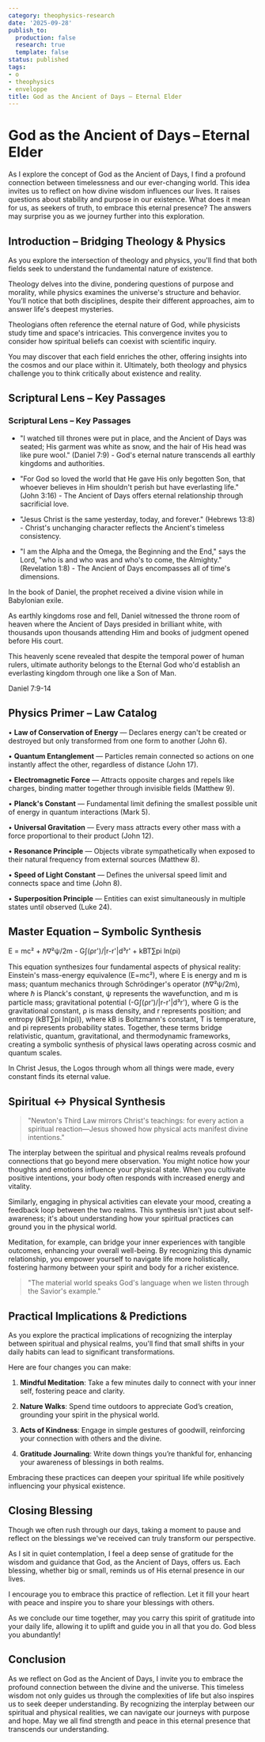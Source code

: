 ```yaml
---
category: theophysics-research
date: '2025-09-28'
publish_to:
  production: false
  research: true
  template: false
status: published
tags:
- o
- theophysics
- enveloppe
title: God as the Ancient of Days – Eternal Elder
---
```

   
# God as the Ancient of Days – Eternal Elder   
   
As I explore the concept of God as the Ancient of Days, I find a profound connection between timelessness and our ever-changing world. This idea invites us to reflect on how divine wisdom influences our lives. It raises questions about stability and purpose in our existence. What does it mean for us, as seekers of truth, to embrace this eternal presence? The answers may surprise you as we journey further into this exploration.   
   
## Introduction – Bridging Theology & Physics   
   
As you explore the intersection of theology and physics, you'll find that both fields seek to understand the fundamental nature of existence.   
   
Theology delves into the divine, pondering questions of purpose and morality, while physics examines the universe's structure and behavior. You’ll notice that both disciplines, despite their different approaches, aim to answer life's deepest mysteries.   
   
Theologians often reference the eternal nature of God, while physicists study time and space's intricacies. This convergence invites you to consider how spiritual beliefs can coexist with scientific inquiry.   
   
You may discover that each field enriches the other, offering insights into the cosmos and our place within it. Ultimately, both theology and physics challenge you to think critically about existence and reality.   
   
## Scriptural Lens – Key Passages   
   
### Scriptural Lens – Key Passages   
   
* "I watched till thrones were put in place, and the Ancient of Days was seated; His garment was white as snow, and the hair of His head was like pure wool." (Daniel 7:9) - God's eternal nature transcends all earthly kingdoms and authorities.   
   
* "For God so loved the world that He gave His only begotten Son, that whoever believes in Him shouldn't perish but have everlasting life." (John 3:16) - The Ancient of Days offers eternal relationship through sacrificial love.   
   
* "Jesus Christ is the same yesterday, today, and forever." (Hebrews 13:8) - Christ's unchanging character reflects the Ancient's timeless consistency.   
   
* "I am the Alpha and the Omega, the Beginning and the End," says the Lord, "who is and who was and who's to come, the Almighty." (Revelation 1:8) - The Ancient of Days encompasses all of time's dimensions.   
   
In the book of Daniel, the prophet received a divine vision while in Babylonian exile.   
   
As earthly kingdoms rose and fell, Daniel witnessed the throne room of heaven where the Ancient of Days presided in brilliant white, with thousands upon thousands attending Him and books of judgment opened before His court.   
   
This heavenly scene revealed that despite the temporal power of human rulers, ultimate authority belongs to the Eternal God who'd establish an everlasting kingdom through one like a Son of Man.   
   
Daniel 7:9-14   
   
## Physics Primer – Law Catalog   
   
• **Law of Conservation of Energy** — Declares energy can't be created or destroyed but only transformed from one form to another (John 6).   
   
• **Quantum Entanglement** — Particles remain connected so actions on one instantly affect the other, regardless of distance (John 17).   
   
• **Electromagnetic Force** — Attracts opposite charges and repels like charges, binding matter together through invisible fields (Matthew 9).   
   
• **Planck's Constant** — Fundamental limit defining the smallest possible unit of energy in quantum interactions (Mark 5).   
   
• **Universal Gravitation** — Every mass attracts every other mass with a force proportional to their product (John 12).   
   
• **Resonance Principle** — Objects vibrate sympathetically when exposed to their natural frequency from external sources (Matthew 8).   
   
• **Speed of Light Constant** — Defines the universal speed limit and connects space and time (John 8).   
   
• **Superposition Principle** — Entities can exist simultaneously in multiple states until observed (Luke 24).   
   
## Master Equation – Symbolic Synthesis   
   
E = mc² + ℏ∇²ψ/2m - G∫(ρr')/|r-r'|d³r' + kBT∑pi ln(pi)   
   
This equation synthesizes four fundamental aspects of physical reality: Einstein's mass-energy equivalence (E=mc²), where E is energy and m is mass; quantum mechanics through Schrödinger's operator (ℏ∇²ψ/2m), where ℏ is Planck's constant, ψ represents the wavefunction, and m is particle mass; gravitational potential (-G∫(ρr')/|r-r'|d³r'), where G is the gravitational constant, ρ is mass density, and r represents position; and entropy (kBT∑pi ln(pi)), where kB is Boltzmann's constant, T is temperature, and pi represents probability states. Together, these terms bridge relativistic, quantum, gravitational, and thermodynamic frameworks, creating a symbolic synthesis of physical laws operating across cosmic and quantum scales.   
   
In Christ Jesus, the Logos through whom all things were made, every constant finds its eternal value.   
   
## Spiritual ↔ Physical Synthesis   
   
> "Newton's Third Law mirrors Christ's teachings: for every action a spiritual reaction—Jesus showed how physical acts manifest divine intentions."   
   
The interplay between the spiritual and physical realms reveals profound connections that go beyond mere observation. You might notice how your thoughts and emotions influence your physical state. When you cultivate positive intentions, your body often responds with increased energy and vitality.   
   
Similarly, engaging in physical activities can elevate your mood, creating a feedback loop between the two realms. This synthesis isn't just about self-awareness; it's about understanding how your spiritual practices can ground you in the physical world.   
   
Meditation, for example, can bridge your inner experiences with tangible outcomes, enhancing your overall well-being. By recognizing this dynamic relationship, you empower yourself to navigate life more holistically, fostering harmony between your spirit and body for a richer existence.   
   
> "The material world speaks God's language when we listen through the Savior's example."   
   
## Practical Implications & Predictions   
   
As you explore the practical implications of recognizing the interplay between spiritual and physical realms, you'll find that small shifts in your daily habits can lead to significant transformations.   
   
Here are four changes you can make:   
   
1. **Mindful Meditation**: Take a few minutes daily to connect with your inner self, fostering peace and clarity.   
   
2. **Nature Walks**: Spend time outdoors to appreciate God’s creation, grounding your spirit in the physical world.   
   
3. **Acts of Kindness**: Engage in simple gestures of goodwill, reinforcing your connection with others and the divine.   
   
4. **Gratitude Journaling**: Write down things you’re thankful for, enhancing your awareness of blessings in both realms.   
   
Embracing these practices can deepen your spiritual life while positively influencing your physical existence.   
   
## Closing Blessing   
   
Though we often rush through our days, taking a moment to pause and reflect on the blessings we've received can truly transform our perspective.   
   
As I sit in quiet contemplation, I feel a deep sense of gratitude for the wisdom and guidance that God, as the Ancient of Days, offers us. Each blessing, whether big or small, reminds us of His eternal presence in our lives.   
   
I encourage you to embrace this practice of reflection. Let it fill your heart with peace and inspire you to share your blessings with others.   
   
As we conclude our time together, may you carry this spirit of gratitude into your daily life, allowing it to uplift and guide you in all that you do. God bless you abundantly!   
   
## Conclusion   
   
As we reflect on God as the Ancient of Days, I invite you to embrace the profound connection between the divine and the universe. This timeless wisdom not only guides us through the complexities of life but also inspires us to seek deeper understanding. By recognizing the interplay between our spiritual and physical realities, we can navigate our journeys with purpose and hope. May we all find strength and peace in this eternal presence that transcends our understanding.